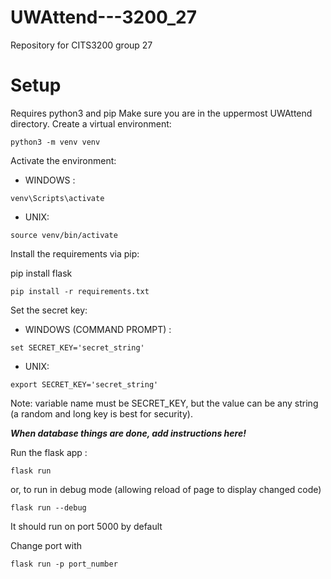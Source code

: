 # UWAttend---3200_27

Repository for CITS3200 group 27

# Setup

Requires python3 and pip
Make sure you are in the uppermost UWAttend directory.
Create a virtual environment:

```
python3 -m venv venv
```

Activate the environment:

- WINDOWS :

```
venv\Scripts\activate
```

- UNIX:

```
source venv/bin/activate
```

Install the requirements via pip:

pip install flask

```
pip install -r requirements.txt
```

Set the secret key:

- WINDOWS (COMMAND PROMPT) :

```
set SECRET_KEY='secret_string'
```

- UNIX:

```
export SECRET_KEY='secret_string'
```
Note: variable name must be SECRET_KEY, but the value can be any string (a random and long key is best for security).

**_When database things are done, add instructions here!_**

Run the flask app :

```
flask run
```

or, to run in debug mode (allowing reload of page to display changed code)

```
flask run --debug
```

It should run on port 5000 by default

Change port with

```
flask run -p port_number
```
